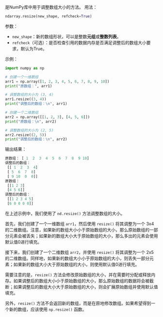 是NumPy库中用于调整数组大小的方法。
用法：
```python
ndarray.resize(new_shape, refcheck=True)
```

参数：
- `new_shape`：新的数组形状，可以是整数**元组**或**整数列表**。
- `refcheck`（可选）：是否检查引用的数据内存是否满足调整后的数组大小要求，默认为True。

示例：
```python
import numpy as np

# 创建一个一维数组
arr1 = np.array([1, 2, 3, 4, 5, 6, 7, 8, 9, 10])
print("原数组：", arr1)

# 调整数组的大小为 (3, 4)
arr1.resize((3, 4))
print("调整后的数组：\n", arr1)

# 创建一个二维数组
arr2 = np.array([[1, 2, 3], [4, 5, 6]])
print("原数组：\n", arr2)

# 调整数组的大小为 (2, 5)
arr2.resize((2, 5))
print("调整后的数组：\n", arr2)
```

输出结果：
```python
原数组： [ 1  2  3  4  5  6  7  8  9 10]
调整后的数组：
 [[ 1  2  3  4]
 [ 5  6  7  8]
 [ 9 10  0  0]]
原数组：
 [[1 2 3]
 [4 5 6]]
调整后的数组：
 [[1 2 3 4 5]
 [6 0 0 0 0]]
```

在上述示例中，我们使用了 `nd.resize()` 方法调整数组的大小。

首先，我们创建了一个一维数组 `arr1`，然后使用 `resize()` 将其调整为一个 3x4 的二维数组。注意，如果新的数组大小小于原始数组的大小，那么原始数组的一部分元素会被丢失；如果新的数组大小大于原始数组的大小，那么多出的元素会使用默认值0进行填充。

接下来，我们创建了一个二维数组 `arr2`，并使用 `resize()` 将其调整为一个 2x5 的二维数组。同样地，如果新的数组大小小于原始数组的大小，则丢失一部分元素；如果新的数组大小大于原始数组的大小，则使用默认值0进行填充。

需要注意的是，`resize()` 方法会修改原始数组的大小，并在需要时分配或释放内存。如果调整后的数组大小小于原始数组的大小，那么原始数组的数据将会被截断；如果调整后的数组大小大于原始数组的大小，则会扩展原始数组并使用默认值填充。

另外，`resize()` 方法不会返回新的数组，而是在原地修改数组。如果希望得到一个新的数组，应该使用 `np.resize()` 函数。